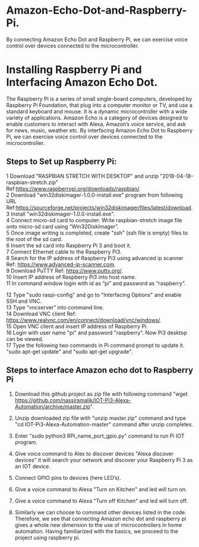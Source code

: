 # Amazon-Echo-Dot-and-Raspberry-Pi.
By connecting Amazon Echo Dot and Raspberry Pi, we can exercise voice control over devices connected to the microcontroller.


# Installing Raspberry Pi and Interfacing Amazon Echo Dot.
The Raspberry Pi is a series of small single-board computers, developed by Raspberry Pi Foundation, that plug into a computer monitor or TV, and use a standard keyboard and mouse. It is a dynamic microcontroller with a wide variety of applications. Amazon Echo is a category of devices designed to enable customers to interact with Alexa, Amazon’s voice service, and ask for news, music, weather etc. By interfacing Amazon Echo Dot to Raspberry Pi, we can exercise voice control over devices connected to the microcontroller.

## Steps to Set up Raspberry Pi:
1	Download "RASPBIAN STRETCH WITH DESKTOP" and unzip "2018-04-18-raspbian-stretch.zip" Ref:https://www.raspberrypi.org/downloads/raspbian/.  
2	Download "win32diskimager-1.0.0-install.exe" program from following URL Ref:https://sourceforge.net/projects/win32diskimager/files/latest/download.  
3	Install "win32diskimager-1.0.0-install.exe".  
4	Connect micro-sd card to computer. Write raspbian-stretch image file onto micro-sd card using “Win32DiskImager”.  
5	Once image writing is completed, create "ssh" (ssh file is empty) files to the root of the sd card.  
6	Insert the sd card into Raspberry Pi 3 and boot it.  
7	Connect Ethernet cable to the Raspberry Pi3.  
8	Search for the IP address of Raspberry Pi3 using advanced ip scanner                                                     Ref: https://www.advanced-ip-scanner.com.  
9	Download PuTTY  Ref: https://www.putty.org/.  
10	Insert IP address of Raspberry Pi3 into host name.  
11	In command window login with id as “pi” and password as “raspberry”.  
 
        






12	Type "sudo raspi-config" and go to "Interfacing Options" and enable SSH and VNC.  
13	Type “vncserver” into command line.  
14	Download VNC client  Ref: https://www.realvnc.com/en/connect/download/vnc/windows/.  
15	Open VNC client and insert IP address of Raspberry Pi.  
16	Login with user name "pi" and password "raspberry". Now Pi3 desktop can be viewed.  
17  Type the following two commands in Pi command prompt to update it. "sudo apt-get update"    and "sudo apt-get upgrade".  
## Steps to interface Amazon echo dot to Raspberry Pi  
1.	Download this github project as zip file with following command "wget https://github.com/nassiramalik/IOT-Pi3-Alexa-Automation/archive/master.zip".  
2.	Unzip downloaded zip file with "unzip master.zip" command and type "cd IOT-Pi3-Alexa-Automation-master" command after unzip completes.  
3.	Enter "sudo python3 RPi_name_port_gpio.py" command to run Pi IOT program.  
4.	Give voice command to Alex to discover devices "Alexa discover devices" it will search your network and discover your Raspberry Pi 3 as an IOT device.  
5.	 Connect GPIO pins to devices (here LED’s).  
 
 
6.	Give a voice command to Alexa "Turn on Kitchen" and led will turn on.  
7.	Give a voice command to Alexa "Turn off Kitchen" and led will turn off.  
 
8.	Similarly we can choose to command other devices listed in the code.  
Therefore, we see that connecting Amazon echo dot and raspberry pi gives a whole new dimension to the use of microcontrollers in home automation. Having familiarized with the basics, we proceed to the project using raspberry pi.  
